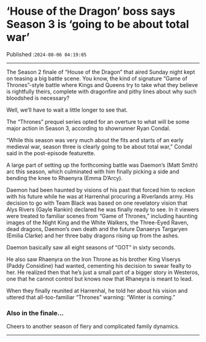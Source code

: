 # ‘House of the Dragon’ boss says Season 3 is ‘going to be about total war’

Published :`2024-08-06 04:19:05`

---

The Season 2 finale of “House of the Dragon” that aired Sunday night kept on teasing a big battle scene. You know, the kind of signature “Game of Thrones”-style battle where Kings and Queens try to take what they believe is rightfully theirs, complete with dragonfire and pithy lines about why such bloodshed is necessary?

Well, we’ll have to wait a little longer to see that.

The “Thrones” prequel series opted for an overture to what will be some major action in Season 3, according to showrunner Ryan Condal.

“While this season was very much about the fits and starts of an early medieval war, season three is clearly going to be about total war,” Condal said in the post-episode featurette.

A large part of setting up the forthcoming battle was Daemon’s (Matt Smith) arc this season, which culminated with him finally picking a side and bending the knee to Rhaenyra (Emma D’Arcy).

Daemon had been haunted by visions of his past that forced him to reckon with his future while he was at Harrenhal procuring a Riverlands army. His decision to go with Team Black was based on one revelatory vision that Alys Rivers (Gayle Rankin) declared he was finally ready to see. In it viewers were treated to familiar scenes from “Game of Thrones,” including haunting images of the Night King and the White Walkers, the Three-Eyed Raven, dead dragons, Daemon’s own death and the future Danaerys Targaryen (Emilia Clarke) and her three baby dragons rising up from the ashes.

Daemon basically saw all eight seasons of “GOT” in sixty seconds.

He also saw Rhaenyra on the Iron Throne as his brother King Viserys (Paddy Considine) had wanted, cementing his decision to swear fealty to her. He realized then that he’s just a small part of a bigger story in Westeros, one that he cannot control but knows now that Rhaneyra is meant to lead.

When they finally reunited at Harrenhal, he told her about his vision and uttered that all-too-familiar “Thrones” warning: “Winter is coming.”

### Also in the finale…

Cheers to another season of fiery and complicated family dynamics.

---

